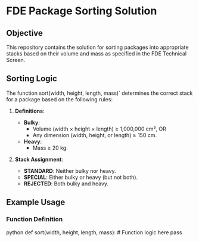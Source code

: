 # FDE Package Sorting Solution

## Objective
This repository contains the solution for sorting packages into appropriate stacks based on their volume and mass as specified in the FDE Technical Screen.

## Sorting Logic

The function sort(width, height, length, mass)` determines the correct stack for a package based on the following rules:

1. **Definitions**:
   - **Bulky**:
     - Volume (width × height × length) ≥ 1,000,000 cm³, OR
     - Any dimension (width, height, or length) ≥ 150 cm.
   - **Heavy**:
     - Mass ≥ 20 kg.

2. **Stack Assignment**:
   - **STANDARD**: Neither bulky nor heavy.
   - **SPECIAL**: Either bulky or heavy (but not both).
   - **REJECTED**: Both bulky and heavy.

## Example Usage

### Function Definition
python
def sort(width, height, length, mass):
    # Function logic here
    pass
